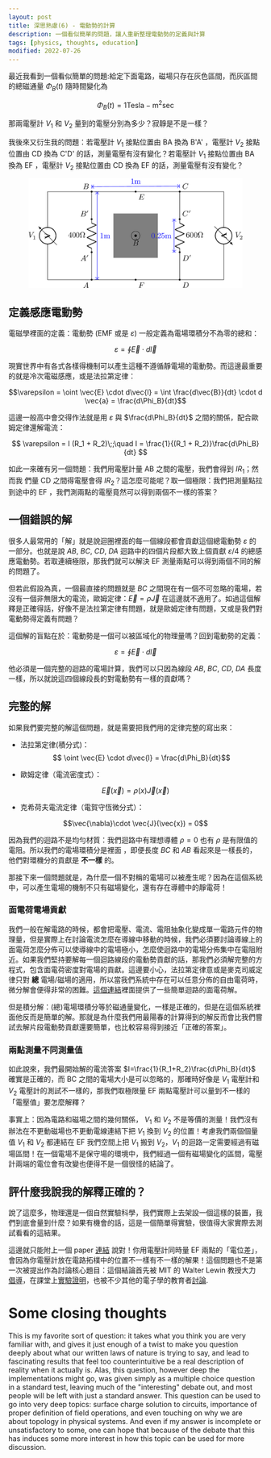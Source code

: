 ```yaml
---
layout: post
title: 深思熟慮(6) - 電動勢的計算
description: 一個看似簡單的問題，讓人重新整理電動勢的定義與計算
tags: [physics, thoughts, education]
modified: 2022-07-26
---
```


最近我看到一個看似簡單的問題:給定下面電路，磁場只存在灰色區間，而灰區間的總磁通量 $\Phi_B(t)$ 隨時間變化為

$$\Phi_B(t) = 1 \mathrm{Tesla-m}^{2}\mathrm{sec}$$

那兩電壓計 $V_1$ 和 $V_{2}$ 量到的電壓分別為多少？寂靜是不是一樣？

我後來又衍生我的問題：若電壓計 $V_1$ 接點位置由 BA 換為 B'A' ，電壓計 $V_2$ 接點位置由 CD 換為 C'D' 的話，測量電壓有沒有變化？若電壓計 $V_1$ 接點位置由 BA 換為 EF ，電壓計 $V_2$ 接點位置由 CD 換為 EF 的話，測量電壓有沒有變化？

<figure >
	<img src="/images/posts/20220722/circuit.png" alt="">
</figure>

## 定義感應電動勢

電磁學裡面的定義：電動勢 (EMF 或是 $\varepsilon$) 一般定義為電場環積分不為零的總和：

$$\varepsilon = \oint \vec{E}\cdot d\vec{l}$$

現實世界中有各式各樣得機制可以產生這種不遵循靜電場的電動勢。而這邊最重要的就是冷次電磁感應，或是法拉第定律：

$$\varepsilon = \oint \vec{E} \cdot d\vec{l} = \int \frac{d\vec{B}}{dt} \cdot d \vec{a}  = \frac{d\Phi_B}{dt}$$

這邊一般高中會交得作法就是用 $\varepsilon$ 與 $\frac{d\Phi_B}{dt}$ 之間的關係，配合歐姆定律還解電流：

$$
\varepsilon = I (R_1 + R_2)\;;\quad
I = \frac{1}{(R_1 + R_2)}\frac{d\Phi_B}{dt}
$$

如此一來確有另一個問題：我們用電壓計量 AB 之間的電壓，我們會得到 $IR_1$；然而我
們量 CD 之間得電壓會得 $IR_2$？這怎麼可能呢？取一個極限：我們把測量點拉到途中的
EF ，我們測兩點的電壓竟然可以得到兩個不一樣的答案？

## 一個錯誤的解

很多人最常用的「解」就是說迴圈裡面的每一個線段都會貢獻這個總電動勢 $\varepsilon$ 的一部分。也就是說 $AB$, $BC$, $CD$, $DA$ 迴路中的四個片段都大致上個貢獻 $\varepsilon/4$ 的總感應電動勢。若取連續極限，那我們就可以解決 EF 測量兩點可以得到兩個不同的解的問題了。

但若此假設為真，一個最直接的問題就是 $BC$ 之間現在有一個不可忽略的電場，若沒有一個非無限大的電流，歐姆定律：$\vec{E} = \rho \vec{J}$ 在這邊就不適用了。如過這個解釋是正確得話，好像不是法拉第定律有問題，就是歐姆定律有問題，又或是我們對電動勢得定義有問題？

這個解的盲點在於：電動勢是一個可以被區域化的物理量嗎？回到電動勢的定義：

$$\varepsilon = \oint \vec{E}\cdot d\vec{l}$$

他必須是一個完整的迴路的電場計算，我們可以只因為線段 $AB$, $BC$, $CD$, $DA$ 長度一樣，所以就說這四個線段長的對電動勢有一樣的貢獻嗎？

## 完整的解

如果我們要完整的解這個問題，就是需要把我們用的定律完整的寫出來：

- 法拉第定律(積分式)：
  $$ \oint \vec{E} \cdot d\vec{l} = \frac{d\Phi_B}{dt}$$

- 歐姆定律（電流密度式）：

$$ \vec{E} (\vec{x}) = \rho(x) \vec{J}(\vec{x}) $$

- 克希荷夫電流定律（電賀守恆微分式）：

$$\vec{\nabla}\cdot \vec{J}(\vec{x}) = 0$$

因為我們的迴路不是均勻材質：我們迴路中有理想導體 $\rho=0$ 也有 $\rho$ 是有限值的電阻。所以我們的電場環積分是裡面 ，即便長度 $BC$ 和 $AB$ 看起來是一樣長的，他們對環機分的貢獻是 **不一樣** 的。

那接下來一個問題就是，為什麼一個不對稱的電場可以被產生呢？因為在這個系統中，可以產生電場的機制不只有磁場變化，還有存在導體中的靜電荷！

### 面電荷電場貢獻

我們一般在解電路的時候，都會把電壓、電流、電阻抽象化變成單一電路元件的物理量，但是實際上在討論電流怎麼在導線中移動的時候，我們必須要討論導線上的面電荷怎麼分佈可以使導線中的電場極小，怎麼使迴路中的電場分佈集中在電阻附近。如果我們堅持要解每一個迴路線段的電動勢貢獻的話，那我們必須解完整的方程式，包含面電荷密度對電場的貢獻。這邊要小心，法拉第定律意或是麥克司威定律只對 **總** 電場/磁場的適用，所以當我們系統中存在可以任意分佈的自由電荷時，微分解會便得非常的困難。[這個連結][surfacechargesol]裡面提供了一些簡單迴路的面電荷解。

但是積分解：(總)電場環積分等於磁通量變化，一樣是正確的，但是在這個系統裡面他反而是簡單的解。那就是為什麼我們用最陽春的計算得到的解反而會比我們嘗試去解片段電動勢貢獻還要簡單，也比較容易得到接近「正確的答案」。

[surfacechargesol]: https://www.glowscript.org/#/user/matterandinteractions/folder/matterandinteractions/program/18-SurfaceCharge

### 兩點測量不同測量值

如此說來，我們最開始解的電流答案 $I=\frac{1}{R_1+R_2}\frac{d\Phi_B}{dt}$ 確實是正確的，而 BC 之間的電場大小是可以忽略的，那確時好像是 $V_1$ 電壓計和 $V_2$ 電壓計的測試不一樣的，那我們取極限量 EF 兩點電壓計可以量到不一樣的「電壓值」要怎麼解釋？

事實上：因為電路和磁場之間的幾何關係， $V_1$ 和 $V_2$ 不是等價的測量！我們沒有辦法在不更動磁場也不更動電線連結下把 $V_1$ 換到 $V_2$ 的位置！考慮我們兩個個量值 $V_1$ 和 $V_2$ 都連結在 EF 我們空間上把 $V_1$ 搬到 $V_2$，$V_1$ 的迴路一定需要經過有磁場區間！在一個電場不是保守場的環境中，我們經過一個有磁場變化的區間，電壓計兩端的電位會有改變也便得不是一個很怪的結論了。

## 評什麼我說我的解釋正確的？

說了這麼多，物理還是一個自然實驗科學，我們實際上去架設一個這樣的裝置，我們到底會量到什麼？如果有機會的話，這是一個簡單得實驗，很值得大家實際去測試看看的這結果。

這邊就只能附上一個 paper [連結][paper] 說對！你用電壓計同時量 EF 兩點的「電位差」，會因為你電壓計放在電路拓樸中的位置不一樣有不一樣的解果！這個問題也不是第一次被提出作為討論核心題目：這個結論首先被 MIT 的 Walter Lewin 教授大力[倡導][youtube1]，在課堂上[實驗證明][youtube3]，也被不少其他的電子學的教育者[討論][youtube2].

[paper]: https://aapt.scitation.org/doi/10.1119/1.12923
[youtube1]: https://www.youtube.com/watch?app=desktop&v=LzT_YZ0xCFY
[youtube2]: https://www.youtube.com/watch?v=0TTEFF0D8SA
[youtube3]: https://youtu.be/nGQbA2jwkWI?t=2990

# Some closing thoughts

This is my favorite sort of question: it takes what you think you are very
familiar with, and gives it just enough of a twist to make you question deeply
about what our written laws of nature is trying to say, and lead to fascinating
results that feel too counterintuitive be a real description of reality when it
actually is. Alas, this question, however deep the implementations might go, was
given simply as a multiple choice question in a standard test, leaving much of
the "interesting" debate out, and most people will be left with just a standard
answer. This question can be used to go into very deep topics: surface charge
solution to circuits, importance of proper definition of field operations, and
even touching on why we are about topology in physical systems. And even if my
answer is incomplete or unsatisfactory to some, one can hope that because of the
debate that this has induces some more interest in how this topic can be used
for more discussion.
